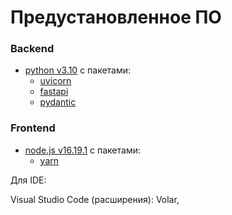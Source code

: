 # Предустановленное ПО

### Backend
- [python v3.10](https://www.python.org/downloads/) с пакетами:
  - [uvicorn](https://www.uvicorn.org/)
  - [fastapi](https://fastapi.tiangolo.com/)
  - [pydantic](https://docs.pydantic.dev/)

### Frontend
- [node.js v16.19.1](https://nodejs.org/download/release/v16.19.1/) с пакетами:
  - [yarn](https://yarnpkg.com/)

Для IDE:

Visual Studio Code (расширения): Volar,
